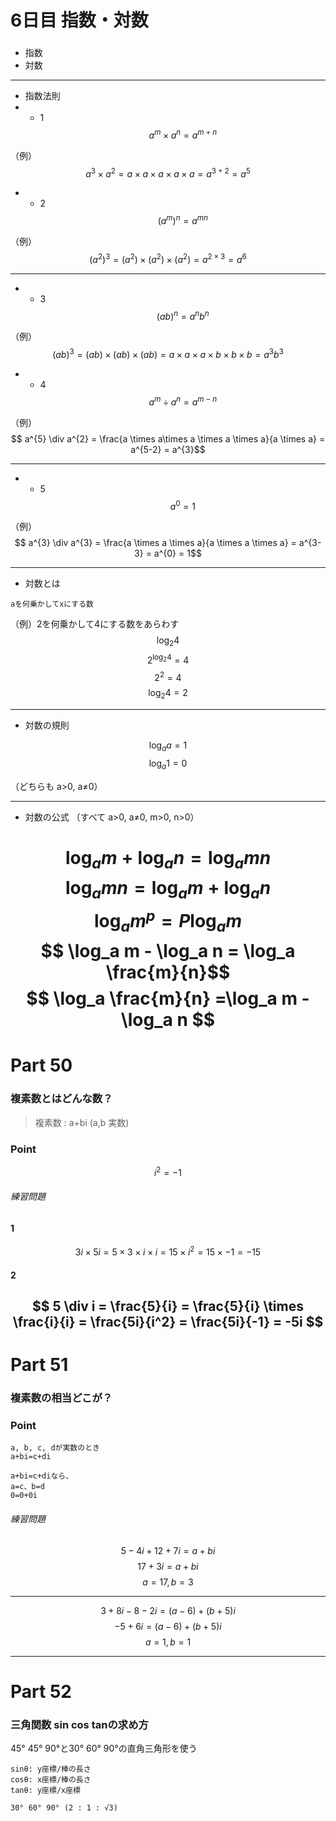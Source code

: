 # 6日目 指数・対数
###
- 指数
- 対数

---

- 指数法則
- - 1
$$ a^{m} \times a^{n} = a^{m+n} $$

（例）
$$ a^{3} \times a^{2} = a \times a \times a \times a \times a = a^{3+2} =a^{5} $$

- - 2
$$ (a^{m})^{n} = a^{mn} $$

（例）
$$ (a^{2})^{3} = (a^{2}) \times  (a^{2}) \times (a^{2}) = a^{2 \times 3} = a^{6} $$

---
- - 3
$$ (ab)^{n} = a^{n}b^{n} $$

（例）
$$ (ab)^{3} = (ab) \times (ab) \times (ab) = a \times a \times a \times b \times b \times b = a^{3}b^{3}$$

- - 4
$$ a^{m} \div a^{n} = a^{m-n} $$

（例）
$$ a^{5} \div a^{2} = \frac{a \times a\times a \times a \times a}{a \times a} = a^{5-2} = a^{3}$$

---

- - 5
$$ a^{0} = 1 $$

（例）
$$ a^{3} \div a^{3} = \frac{a \times a \times a}{a \times a \times a} = a^{3-3} = a^{0} = 1$$

---
- 対数とは

```
aを何乗かしてxにする数
```
（例）2を何乗かして4にする数をあらわす
$$ \log_2 4$$
$$ 2^{\log_2 4} = 4$$
$$ 2^{2} = 4$$
$$ \log_2 4 = 2$$

---

- 対数の規則

$$ \log_a a = 1$$
$$ \log_a 1 = 0$$

（どちらも a>0, a≠0）

---

- 対数の公式
（すべて a>0, a≠0, m>0, n>0）

$$ \log_a m + \log_a n = \log_a mn $$
$$ \log_a mn = \log_a m + \log_a n $$
$$ \log_a m^{p} = P\log_a m $$
$$ \log_a m - \log_a n = \log_a  \frac{m}{n}$$
$$ \log_a  \frac{m}{n} =\log_a m - \log_a n $$
=======
<!-- $theme: default -->

# Part 50
### 複素数とはどんな数？
> 複素数 : a+bi (a,b 実数)

### Point
$$ i^2=-1 $$

###### 練習問題
#### 1
$$ 3i \times 5i = 5 \times 3 \times i \times i = 15 \times i^2 = 15 \times -1 = -15 $$
#### 2
$$ 5 \div i = \frac{5}{i} = \frac{5}{i} \times \frac{i}{i} = \frac{5i}{i^2} = \frac{5i}{-1} = -5i $$
---


# Part 51
### 複素数の相当どこが？
### Point
```
a, b, c, dが実数のとき
a+bi=c+di

a+bi=c+diなら、
a=c、b=d
0=0+0i
```

###### 練習問題
$$ 5-4i+12+7i=a+bi $$
$$ 17+3i=a+bi $$
$$ a=17, b=3 $$

---

$$ 3+8i-8-2i=(a-6)+(b+5)i $$
$$ -5+6i=(a-6)+(b+5)i $$
$$ a=1, b=1 $$

---
# Part 52
### 三角関数 sin cos tanの求め方
45° 45° 90°と30° 60° 90°の直角三角形を使う
```
sinθ: y座標/棒の長さ
cosθ: x座標/棒の長さ
tanθ: y座標/x座標

30° 60° 90° (2 : 1 : √3)
```
